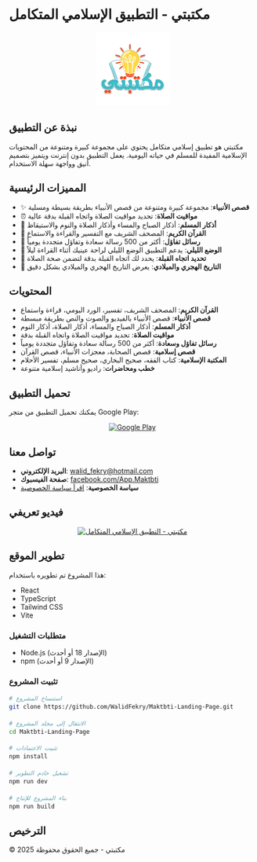 # مكتبتي - التطبيق الإسلامي المتكامل
<div align="center">
  <img src="src/assets/logo.png" width="150" alt="Maktbti Logo"/>
</div>




## نبذة عن التطبيق

مكتبتي هو تطبيق إسلامي متكامل يحتوي على مجموعة كبيرة ومتنوعة من المحتويات الإسلامية المفيدة للمسلم في حياته اليومية. يعمل التطبيق بدون إنترنت ويتميز بتصميم أنيق وواجهة سهلة الاستخدام.

## المميزات الرئيسية

- ✨ **قصص الأنبياء**: مجموعة كبيرة ومتنوعة من قصص الأنبياء بطريقة بسيطة ومسلية
- ⏰ **مواقيت الصلاة**: تحديد مواقيت الصلاة واتجاه القبلة بدقة عالية
- 🤲 **أذكار المسلم**: أذكار الصباح والمساء وأذكار الصلاة والنوم والاستيقاظ
- 📖 **القرآن الكريم**: المصحف الشريف مع التفسير والقراءة والاستماع
- 💌 **رسائل تفاؤل**: أكثر من 500 رسالة سعادة وتفاؤل متجددة يومياً
- 🌙 **الوضع الليلي**: يدعم التطبيق الوضع الليلي لراحة عينيك أثناء القراءة ليلاً
- 🧭 **تحديد اتجاه القبلة**: يحدد لك اتجاه القبلة بدقة لتضمن صحة الصلاة
- 📅 **التاريخ الهجري والميلادي**: يعرض التاريخ الهجري والميلادي بشكل دقيق

## المحتويات

- **القرآن الكريم**: المصحف الشريف، تفسير، الورد اليومي، قراءة واستماع
- **قصص الأنبياء**: قصص الأنبياء بالفيديو والصوت والنص بطريقة مبسطة
- **أذكار المسلم**: أذكار الصباح والمساء، أذكار الصلاة، أذكار النوم
- **مواقيت الصلاة**: تحديد مواقيت الصلاة واتجاه القبلة بدقة
- **رسائل تفاؤل وسعادة**: أكثر من 500 رسالة سعادة وتفاؤل متجددة يومياً
- **قصص إسلامية**: قصص الصحابة، معجزات الأنبياء، قصص القرآن
- **المكتبة الإسلامية**: كتاب الفقه، صحيح البخاري، صحيح مسلم، تفسير الأحلام
- **خطب ومحاضرات**: راديو وأناشيد إسلامية متنوعة

## تحميل التطبيق

يمكنك تحميل التطبيق من متجر Google Play:

<div align="center">
  <a href="https://play.google.com/store/apps/details?id=com.walid.maktbti">
    <img src="https://play.google.com/intl/en_us/badges/static/images/badges/ar_badge_web_generic.png" alt="Google Play" />
  </a>
</div>



## تواصل معنا

- **البريد الإلكتروني**: [walid_fekry@hotmail.com](mailto:walid_fekry@hotmail.com)
- **صفحة الفيسبوك**: [facebook.com/App.Maktbti](https://www.facebook.com/App.Maktbti)
- **سياسة الخصوصية**: [اقرأ سياسة الخصوصية](https://sites.google.com/view/appmaktbti/home)

## فيديو تعريفي

<div align="center">
  <a href="https://www.youtube.com/watch?v=Jqe5QBtN4dg">
    <img src="https://img.youtube.com/vi/Jqe5QBtN4dg/0.jpg" alt="مكتبتي - التطبيق الإسلامي المتكامل"/>
  </a>
</div>

## تطوير الموقع

هذا المشروع تم تطويره باستخدام:

- React
- TypeScript
- Tailwind CSS
- Vite

### متطلبات التشغيل

- Node.js (الإصدار 18 أو أحدث)
- npm (الإصدار 9 أو أحدث)

### تثبيت المشروع

```bash
# استنساخ المشروع
git clone https://github.com/WalidFekry/Maktbti-Landing-Page.git

# الانتقال إلى مجلد المشروع
cd Maktbti-Landing-Page

# تثبيت الاعتمادات
npm install

# تشغيل خادم التطوير
npm run dev

# بناء المشروع للإنتاج
npm run build
```

## الترخيص

© 2025 مكتبتي - جميع الحقوق محفوظة
